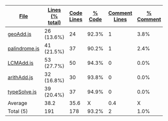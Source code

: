 
|[File](https://github.com/jojo2357/APCSp-CreationProject/tree/main/Statistics%2Fjavascript%2FNameAscending.md%2F)|[Lines (% total)](https://github.com/jojo2357/APCSp-CreationProject/tree/main/Statistics%2Fjavascript%2FLinesDescending.md%2F)|[Code Lines](https://github.com/jojo2357/APCSp-CreationProject/tree/main/Statistics%2Fjavascript%2FCodeDescending.md%2F)|[% Code](https://github.com/jojo2357/APCSp-CreationProject/tree/main/Statistics%2Fjavascript%2FProportionCodeDescending.md%2F)|[Comment Lines](https://github.com/jojo2357/APCSp-CreationProject/tree/main/Statistics%2Fjavascript%2FCommentsDescending.md%2F)|[% Comment](https://github.com/jojo2357/APCSp-CreationProject/tree/main/Statistics%2Fjavascript%2FProportionCommentsAscending.md%2F)|[Blank Lines](https://github.com/jojo2357/APCSp-CreationProject/tree/main/Statistics%2Fjavascript%2FBlanksDescending.md%2F)|[% Blank](https://github.com/jojo2357/APCSp-CreationProject/tree/main/Statistics%2Fjavascript%2FProportionBlanksDescending.md%2F)|
| --- | --- | --- | --- | --- | --- | --- | --- |
|[geoAdd.js](https://github.com/jojo2357/APCSp-CreationProject/tree/main/src%2FgeoAdd.js)|26 (13.6%)|24|92.3%|1|3.8%|1|3.8%|
|[palindrome.js](https://github.com/jojo2357/APCSp-CreationProject/tree/main/src%2Fpalindrome.js)|41 (21.5%)|37|90.2%|1|2.4%|3|7.3%|
|[LCMAdd.js](https://github.com/jojo2357/APCSp-CreationProject/tree/main/src%2FLCMAdd.js)|53 (27.7%)|50|94.3%|0|0.0%|3|5.7%|
|[arithAdd.js](https://github.com/jojo2357/APCSp-CreationProject/tree/main/src%2FarithAdd.js)|32 (16.8%)|30|93.8%|0|0.0%|2|6.3%|
|[typeSolve.js](https://github.com/jojo2357/APCSp-CreationProject/tree/main/src%2FtypeSolve.js)|39 (20.4%)|37|94.9%|0|0.0%|2|5.1%|
|Average |38.2|35.6|X|0.4|X|2.2|X|
|Total (5)|191|178|93.2%|2| 1.0%|11|5.8%|